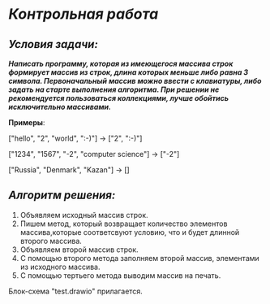 # *Контрольная работа*

## *Условия задачи:*

***Написать программу, которая из имеющегося массива строк формирует массив из строк,
длина которых меньше либо равна 3 символа. Первоначальный массив можно ввести с клавиатуры,
либо задать на старте выполнения алгоритма. При решении не рекомендуется пользоваться коллекциями,
лучше обойтись исключительно массивами.***

**Примеры**:

["hello", "2", "world", ":-)"] -> ["2", ":-)"]

["1234", "1567", "-2", "computer science"] -> ["-2"]

["Russia", "Denmark", "Kazan"] -> []

## *Алгоритм решения:*

1. Объявляем исходный массив строк.
2. Пишем метод, который возвращает количество элементов массива,которые соответсвуют условию, что и будет длинной второго массива.
3. Объявляем второй массив строк.
4. С помощью второго метода заполняем второй массив, элементами из исходного массива.
5. С помощью тертьего метода выводим массив на печать.

Блок-схема "test.drawio" прилагается.

